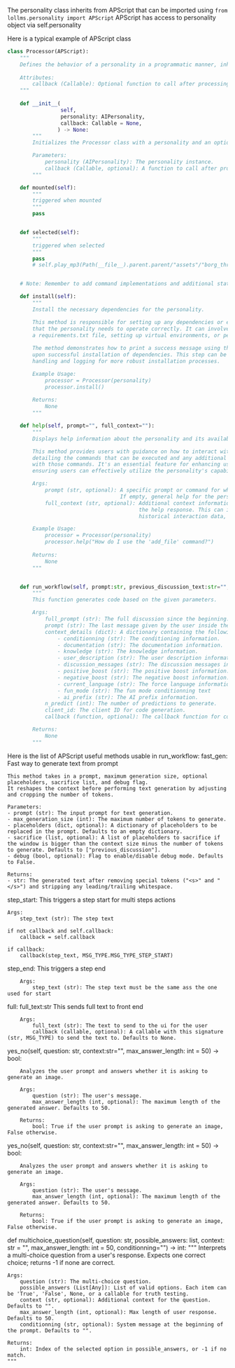 The personality class inherits from APScript that can be imported using
`from lollms.personality import APScript`
APScript has access to personality object via self.personality

Here is a typical example of APScript class

```python
class Processor(APScript):
    """
    Defines the behavior of a personality in a programmatic manner, inheriting from APScript.
    
    Attributes:
        callback (Callable): Optional function to call after processing.
    """
    
    def __init__(
                 self, 
                 personality: AIPersonality,
                 callback: Callable = None,
                ) -> None:
        """
        Initializes the Processor class with a personality and an optional callback.

        Parameters:
            personality (AIPersonality): The personality instance.
            callback (Callable, optional): A function to call after processing. Defaults to None.
        """

    def mounted(self):
        """
        triggered when mounted
        """
        pass


    def selected(self):
        """
        triggered when selected
        """
        pass
        # self.play_mp3(Path(__file__).parent.parent/"assets"/"borg_threat.mp3")


    # Note: Remember to add command implementations and additional states as needed.

    def install(self):
        """
        Install the necessary dependencies for the personality.

        This method is responsible for setting up any dependencies or environment requirements
        that the personality needs to operate correctly. It can involve installing packages from
        a requirements.txt file, setting up virtual environments, or performing initial setup tasks.
        
        The method demonstrates how to print a success message using the ASCIIColors helper class
        upon successful installation of dependencies. This step can be expanded to include error
        handling and logging for more robust installation processes.

        Example Usage:
            processor = Processor(personality)
            processor.install()
        
        Returns:
            None
        """        

    def help(self, prompt="", full_context=""):
        """
        Displays help information about the personality and its available commands.

        This method provides users with guidance on how to interact with the personality,
        detailing the commands that can be executed and any additional help text associated
        with those commands. It's an essential feature for enhancing user experience and
        ensuring users can effectively utilize the personality's capabilities.

        Args:
            prompt (str, optional): A specific prompt or command for which help is requested.
                                    If empty, general help for the personality is provided.
            full_context (str, optional): Additional context information that might influence
                                          the help response. This can include user preferences,
                                          historical interaction data, or any other relevant context.

        Example Usage:
            processor = Processor(personality)
            processor.help("How do I use the 'add_file' command?")
        
        Returns:
            None
        """


    def run_workflow(self, prompt:str, previous_discussion_text:str="", callback: Callable[[str, MSG_TYPE, dict, list], bool]=None, context_details:dict=None, client:Client=None):
        """
        This function generates code based on the given parameters.

        Args:
            full_prompt (str): The full discussion since the beginning.
            prompt (str): The last message given by the user inside the discussion.
            context_details (dict): A dictionary containing the following context details for code generation:
                - conditionning (str): The conditioning information.
                - documentation (str): The documentation information.
                - knowledge (str): The knowledge information.
                - user_description (str): The user description information.
                - discussion_messages (str): The discussion messages information.
                - positive_boost (str): The positive boost information.
                - negative_boost (str): The negative boost information.
                - current_language (str): The force language information.
                - fun_mode (str): The fun mode conditionning text
                - ai_prefix (str): The AI prefix information.
            n_predict (int): The number of predictions to generate.
            client_id: The client ID for code generation.
            callback (function, optional): The callback function for code generation.

        Returns:
            None
        """
```


Here is the list of APScript useful methods usable in run_workflow:
fast_gen:
    Fast way to generate text from prompt
    
    This method takes in a prompt, maximum generation size, optional placeholders, sacrifice list, and debug flag.
    It reshapes the context before performing text generation by adjusting and cropping the number of tokens.
    
    Parameters:
    - prompt (str): The input prompt for text generation.
    - max_generation_size (int): The maximum number of tokens to generate.
    - placeholders (dict, optional): A dictionary of placeholders to be replaced in the prompt. Defaults to an empty dictionary.
    - sacrifice (list, optional): A list of placeholders to sacrifice if the window is bigger than the context size minus the number of tokens to generate. Defaults to ["previous_discussion"].
    - debug (bool, optional): Flag to enable/disable debug mode. Defaults to False.
    
    Returns:
    - str: The generated text after removing special tokens ("<s>" and "</s>") and stripping any leading/trailing whitespace.

step_start:
    This triggers a step start for multi steps actions

    Args:
        step_text (str): The step text

    if not callback and self.callback:
        callback = self.callback

    if callback:
        callback(step_text, MSG_TYPE.MSG_TYPE_STEP_START)

step_end:
        This triggers a step end

        Args:
            step_text (str): The step text must be the same ass the one used for start

full:
        full_text:str
        This sends full text to front end

        Args:
            full_text (str): The text to send to the ui for the user
            callback (callable, optional): A callable with this signature (str, MSG_TYPE) to send the text to. Defaults to None.

yes_no(self, question: str, context:str="", max_answer_length: int = 50) -> bool:

        Analyzes the user prompt and answers whether it is asking to generate an image.

        Args:
            question (str): The user's message.
            max_answer_length (int, optional): The maximum length of the generated answer. Defaults to 50.

        Returns:
            bool: True if the user prompt is asking to generate an image, False otherwise.

yes_no(self, question: str, context:str="", max_answer_length: int = 50) -> bool:

        Analyzes the user prompt and answers whether it is asking to generate an image.

        Args:
            question (str): The user's message.
            max_answer_length (int, optional): The maximum length of the generated answer. Defaults to 50.

        Returns:
            bool: True if the user prompt is asking to generate an image, False otherwise.

def multichoice_question(self, question: str, possible_answers: list, context: str = "", max_answer_length: int = 50, conditionning="") -> int:
    """
    Interprets a multi-choice question from a user's response. Expects one correct choice; returns -1 if none are correct.

    Args:
        question (str): The multi-choice question.
        possible_answers (List[Any]): List of valid options. Each item can be 'True', 'False', None, or a callable for truth testing.
        context (str, optional): Additional context for the question. Defaults to "".
        max_answer_length (int, optional): Max length of user response. Defaults to 50.
        conditionning (str, optional): System message at the beginning of the prompt. Defaults to "".

    Returns:
        int: Index of the selected option in possible_answers, or -1 if no match.
    """